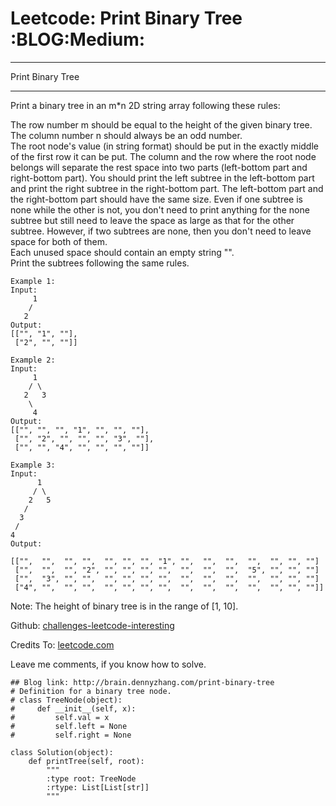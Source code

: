 # Leetcode: Print Binary Tree     :BLOG:Medium:


---

Print Binary Tree  

---

Print a binary tree in an m\*n 2D string array following these rules:  

The row number m should be equal to the height of the given binary tree.  
The column number n should always be an odd number.  
The root node's value (in string format) should be put in the exactly middle of the first row it can be put. The column and the row where the root node belongs will separate the rest space into two parts (left-bottom part and right-bottom part). You should print the left subtree in the left-bottom part and print the right subtree in the right-bottom part. The left-bottom part and the right-bottom part should have the same size. Even if one subtree is none while the other is not, you don't need to print anything for the none subtree but still need to leave the space as large as that for the other subtree. However, if two subtrees are none, then you don't need to leave space for both of them.  
Each unused space should contain an empty string "".  
Print the subtrees following the same rules.  

    Example 1:
    Input:
         1
        /
       2
    Output:
    [["", "1", ""],
     ["2", "", ""]]

    Example 2:
    Input:
         1
        / \
       2   3
        \
         4
    Output:
    [["", "", "", "1", "", "", ""],
     ["", "2", "", "", "", "3", ""],
     ["", "", "4", "", "", "", ""]]

    Example 3:
    Input:
          1
         / \
        2   5
       / 
      3 
     / 
    4 
    Output:
    
    [["",  "",  "", "",  "", "", "", "1", "",  "",  "",  "",  "", "", ""]
     ["",  "",  "", "2", "", "", "", "",  "",  "",  "",  "5", "", "", ""]
     ["",  "3", "", "",  "", "", "", "",  "",  "",  "",  "",  "", "", ""]
     ["4", "",  "", "",  "", "", "", "",  "",  "",  "",  "",  "", "", ""]]

Note: The height of binary tree is in the range of [1, 10].  

Github: [challenges-leetcode-interesting](https://github.com/DennyZhang/challenges-leetcode-interesting/tree/master/print-binary-tree)  

Credits To: [leetcode.com](https://leetcode.com/problems/print-binary-tree/description/)  

Leave me comments, if you know how to solve.  

    ## Blog link: http://brain.dennyzhang.com/print-binary-tree
    # Definition for a binary tree node.
    # class TreeNode(object):
    #     def __init__(self, x):
    #         self.val = x
    #         self.left = None
    #         self.right = None
    
    class Solution(object):
        def printTree(self, root):
            """
            :type root: TreeNode
            :rtype: List[List[str]]
            """